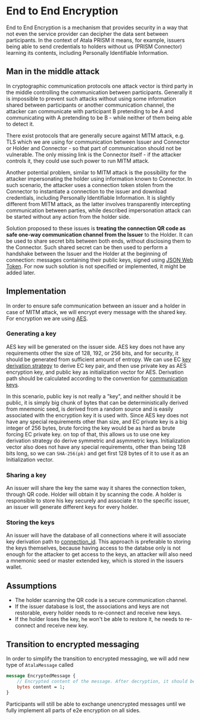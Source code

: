 # End to End Encryption

End to End Encryption is a mechanism that provides security in a way that not even the service provider can decipher the data sent between participants. 
In the context of Atala PRISM it means, for example, issuers being able to send credentials to holders without us (PRISM Connector) learning its contents, including Personally Identifiable Information.


## Man in the middle attack

In cryptographic communication protocols one attack vector is third party in the middle controlling the communication between participants. 
Generally it is impossible to prevent such attacks without using some information shared between participants or another communication channel,
the attacker can communicate with participant B pretending to be A and communicating with A pretending to be B - while neither of them being able to detect it.

There exist protocols that are generally secure against MITM attack, e.g. TLS which we are using for communication between Issuer and Connector or Holder and Connector - so that part of communication should not be vulnerable.
The only missing link is the Connector itself - if the attacker controls it, they could use such power to run MITM attack.

Another potential problem, similar to MITM attack is the possibility for the attacker impersonating the holder using information known to Connector.
In such scenario, the attacker uses a connection token stolen from the Connector to instantiate a connection to the issuer and download credentials, including Personally Identifiable Information.
It is slightly different from MITM attack, as the latter involves transparently intercepting communication between parties, while described impersonation attack can be started without any action from the holder side.

Solution proposed to these issues is **treating the connection QR code as safe one-way communication channel from the Issuer** to the Holder. It can be used to share secret bits between both ends, without disclosing them to the Connector. Such shared secret can be then used to perform a handshake between the Issuer and the Holder at the beginning of connection: messages containing their public keys, signed using [JSON Web Token](https://en.wikipedia.org/wiki/JSON_Web_Token). For now such solution is not specified or implemented, it might be added later.

## Implementation

In order to ensure safe communication between an issuer and a holder in case of MITM attack, we will encrypt every message with the shared key.
For encryption we are using [AES](https://en.wikipedia.org/wiki/Advanced_Encryption_Standard).

### Generating a key

AES key will be generated on the issuer side. AES key does not have any requirements other the size of 128, 192, or 256 bits, and for security, it should be generated
from sufficient amount of entropy. We can use EC [key derivation strategy](../protocol/key-derivation.md#generation-process) to derive EC key pair, and then use private key as AES encryption key, and public key as initialization vector for AES.
Derivation path should be calculated according to the convention for [communication keys](../protocol/key-derivation.md#the-paths-used-in-our-protocol).

In this scenario, public key is not really a "key", and neither should it be public, it is simply big chunk of bytes that can be deterministically derived from mnemonic seed, is derived from a random source and is easily associated with the encryption key it is used with.
Since AES key does not have any special requirements other than size, and EC private key is a big integer of 256 bytes, brute forcing the key would be as hard as brute forcing EC private key.
on top of that, this allows us to use one key derivation strategy do derive symmetric and asymmetric keys. Initialization vector also does not have any special requirements, other than being 128 bits long, so we can `SHA-256(pk)` and get first 128 bytes of it to use it as an Initialization vector.


### Sharing a key

An issuer will share the key the same way it shares the connection token, through QR code. Holder will obtain it by scanning the code.
A holder is responsible to store his key securely and associate it to the specific issuer, an issuer will generate different keys for every holder.

### Storing the keys

An issuer will have the database of all connections where it will associate key derivation path to [connection_id](https://github.com/input-output-hk/atala-prism-sdk/blob/003aca61418c89defad85a8b2daca97efee29a3f/protosLib/src/main/proto/connector_models.proto#L73).
This approach is preferable to storing the keys themselves, because having access to the databse only is not enough for the attacker to get access to the keys, an attacker will also need a mnemonic seed or master extended key, which is stored in the issuers wallet.


## Assumptions

* The holder scanning the QR code is a secure communication channel.
* If the issuer database is lost, the associations and keys are not restorable, every holder needs to re-connect and receive new keys.
* If the holder loses the key, he won't be able to restore it, he needs to re-connect and receive new key.

## Transition to encrypted messaging

In order to simplify the transition to encrypted messaging, we will add new type of `AtalaMessage` called
```protobuf
message EncryptedMessage {
    // Encrypted content of the message. After decryption, it should be deserialized as an AtalaMessage instance.
    bytes content = 1;
}
```
Participants will still be able to exchange unencrypted messages until we fully implement all parts of e2e encryption on all sides.

